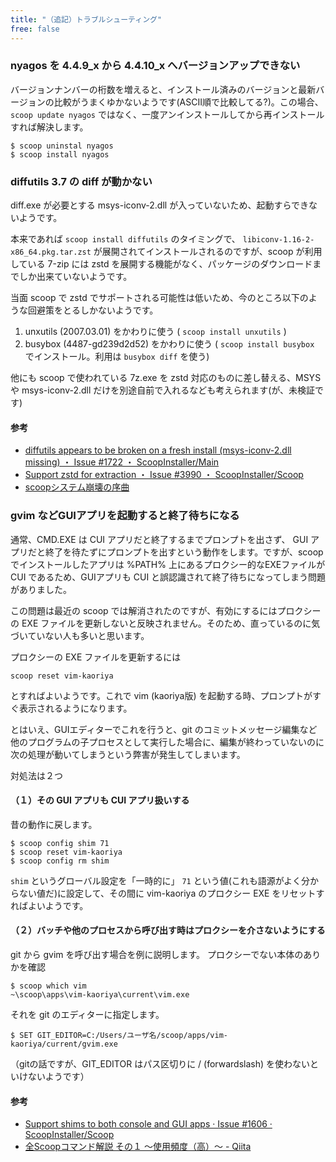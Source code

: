 ```yaml
---
title: "（追記）トラブルシューティング"
free: false
---
```


### nyagos を 4.4.9\_x から 4.4.10\_x へバージョンアップできない

バージョンナンバーの桁数を増えると、インストール済みのバージョンと最新バージョンの比較がうまくゆかないようです(ASCII順で比較してる?)。この場合、`scoop update nyagos` ではなく、一度アンインストールしてから再インストールすれば解決します。

```
$ scoop uninstal nyagos
$ scoop install nyagos
```

### diffutils 3.7 の diff が動かない

diff.exe が必要とする msys-iconv-2.dll が入っていないため、起動すらできないようです。

本来であれば `scoop install diffutils` のタイミングで、 `libiconv-1.16-2-x86_64.pkg.tar.zst` が展開されてインストールされるのですが、scoop が利用している 7-zip には zstd を展開する機能がなく、パッケージのダウンロードまでしか出来ていないようです。

当面 scoop で zstd でサポートされる可能性は低いため、今のところ以下のような回避策をとるしかないようです。

1. unxutils (2007.03.01) をかわりに使う ( `scoop install unxutils` )
2. busybox (4487-gd239d2d52) をかわりに使う ( `scoop install busybox` でインストール。利用は `busybox diff` を使う)

他にも scoop で使われている 7z.exe を zstd 対応のものに差し替える、MSYS や msys-iconv-2.dll だけを別途自前で入れるなども考えられます(が、未検証です)

#### 参考

- [diffutils appears to be broken on a fresh install (msys-iconv-2.dll missing) ・ Issue #1722 ・ ScoopInstaller/Main](https://github.com/ScoopInstaller/Main/issues/1722)
- [Support zstd for extraction ・ Issue #3990 ・ ScoopInstaller/Scoop](https://github.com/ScoopInstaller/scoop/issues/3990)
- [scoopシステム崩壊の序曲](https://zenn.dev/zetamatta/scraps/b21750b7ac7c06)

### gvim などGUIアプリを起動すると終了待ちになる

通常、CMD.EXE は CUI アプリだと終了するまでプロンプトを出さず、 GUI アプリだと終了を待たずにプロンプトを出すという動作をします。ですが、scoop でインストールしたアプリは %PATH% 上にあるプロクシー的なEXEファイルが CUI であるため、GUIアプリも CUI と誤認識されて終了待ちになってしまう問題がありました。

この問題は最近の scoop では解消されたのですが、有効にするにはプロクシーの EXE ファイルを更新しないと反映されません。そのため、直っているのに気づいていない人も多いと思います。

プロクシーの EXE ファイルを更新するには

```
scoop reset vim-kaoriya
```

とすればよいようです。これで vim (kaoriya版) を起動する時、プロンプトがすぐ表示されるようになります。

とはいえ、GUIエディターでこれを行うと、git のコミットメッセージ編集など他のプログラムの子プロセスとして実行した場合に、編集が終わっていないのに次の処理が動いてしまうという弊害が発生してしまいます。

対処法は２つ

#### （１）その GUI アプリも CUI アプリ扱いする

昔の動作に戻します。

```
$ scoop config shim 71
$ scoop reset vim-kaoriya
$ scoop config rm shim
```

`shim` というグローバル設定を「一時的に」 `71` という値(これも語源がよく分からない値だ)に設定して、その間に vim-kaoriya のプロクシー EXE をリセットすればよいようです。


#### （２）バッチや他のプロセスから呼び出す時はプロクシーを介さないようにする

git から gvim を呼び出す場合を例に説明します。
プロクシーでない本体のありかを確認

```
$ scoop which vim
~\scoop\apps\vim-kaoriya\current\vim.exe
```

それを git のエディターに指定します。

```
$ SET GIT_EDITOR=C:/Users/ユーザ名/scoop/apps/vim-kaoriya/current/gvim.exe
```
（gitの話ですが、GIT_EDITOR はパス区切りに / (forwardslash) を使わないといけないようです）

#### 参考

- [Support shims to both console and GUI apps · Issue #1606 · ScoopInstaller/Scoop](https://github.com/ScoopInstaller/Scoop/issues/1606#issuecomment-750346826)
- [全Scoopコマンド解説 その１ ～使用頻度（高）～ - Qiita](https://qiita.com/nimzo6689/items/1ab33380366e324c0b84)